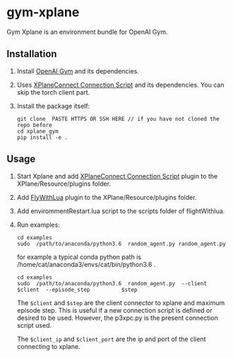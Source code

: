 # gym-xplane
Gym Xplane is an environment bundle for OpenAI Gym. 

## Installation

1. Install [OpenAI Gym](https://github.com/openai/gym) and its dependencies.

2. Uses [XPlaneConnect Connection Script](https://github.com/nasa/XPlaneConnect) and its dependencies. You can skip the torch client part. 

3. Install the package itself:
    ```
    git clone  PASTE HTTPS OR SSH HERE // if you have not cloned the repo before
    cd xplane_gym
    pip install -e .
    ```

## Usage
1. Start Xplane and add [XPlaneConnect Connection Script](https://github.com/nasa/XPlaneConnect) plugin to the XPlane/Resource/plugins folder.
2. Add [FlyWithLua](https://github.com/nasa/XPlaneConnect) plugin to the XPlane/Resource/plugins folder.
3. Add envirommentRestart.lua script to the scripts folder of flightWithlua.



2. Run examples:

    ```
    cd examples
    sudo  /path/to/anaconda/python3.6  random_agent.py random_agent.py  
    ```
    for example a typical conda python path is /home/cat/anaconda3/envs/cat/bin/python3.6 . 


    ```
    cd examples
    sudo  /path/to/anaconda/python3.6  random_agent.py  --client    $client  --episode_step          $step
    ```


    The `$client` and `$step` are the client connector to xplane and maximum episode step. This is useful
    if a new connection script  is defined or desired to be used. However, the p3xpc.py is the present
    connection script used.
    
    The `$client_ip` and `$client_port` are the ip and port of the client connecting to xplane.   
